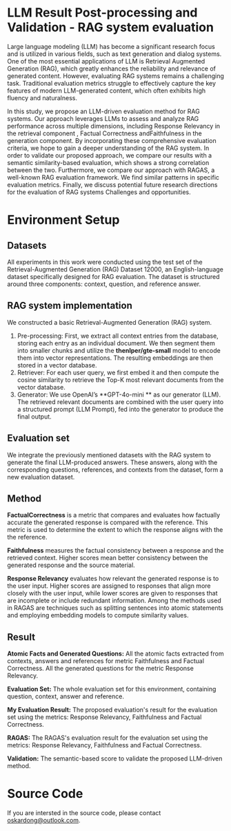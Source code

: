 # LLM Result Post-processing and Validation - RAG system evaluation
Large language modeling (LLM) has become a significant research focus and is utilized in various fields, such as text generation and dialog systems. One of the most essential applications of LLM is Retrieval Augmented Generation (RAG), which greatly enhances the reliability and relevance of generated content. However, evaluating RAG systems remains a challenging task. Traditional evaluation metrics struggle to effectively capture the key features of modern LLM-generated content, which often exhibits high fluency and naturalness. 

In this study, we propose an LLM-driven evaluation method for RAG systems. Our approach leverages LLMs to assess and analyze RAG performance across multiple dimensions, including Response Relevancy in the retrieval component , Factual Correctness andFaithfulness in the generation component. By incorporating these comprehensive evaluation criteria, we hope to gain a deeper understanding of the RAG system. In order to validate our proposed approach, we compare our results with a semantic similarity-based evaluation, which shows a strong correlation between the two. Furthermore, we compare our approach with RAGAS, a well-known RAG evaluation framework. We find similar patterns in specific evaluation metrics. Finally, we discuss potential future research directions for the evaluation of RAG systems Challenges and opportunities.

# Environment Setup
## Datasets
All experiments in this work were conducted using the test
set of the Retrieval-Augmented Generation (RAG) Dataset
12000, an English-language dataset specifically designed for
RAG evaluation. The dataset is structured around three
components: context, question, and reference answer.

## RAG system implementation
We constructed a basic Retrieval-Augmented Generation
(RAG) system.
1) Pre-processing: First, we extract all context entries from
the database, storing each entry as an individual document.
We then segment them into smaller chunks and utilize the
**thenlper/gte-small** model to encode them into
vector representations. The resulting embeddings are then
stored in a vector database.
3) Retriever: For each user query, we first embed it and
then compute the cosine similarity to retrieve the Top-K most
relevant documents from the vector database.
4) Generator: We use OpenAI’s **GPT-4o-mini ** as
our generator (LLM). The retrieved relevant documents are
combined with the user query into a structured prompt (LLM
Prompt), fed into the generator to produce the final output.

## Evaluation set
We integrate the previously mentioned datasets with the
RAG system to generate the final LLM-produced answers.
These answers, along with the corresponding questions, references, and contexts from the dataset, form a new evaluation
dataset. 

## Method
**FactualCorrectness** is a metric that compares and evaluates
how factually accurate the generated response is compared
with the reference. This metric is used to determine the extent
to which the response aligns with the the reference.

**Faithfulness** measures the factual consistency between a
response and the retrieved context. Higher scores mean better
consistency between the generated response and the source
material.

**Response Relevancy** evaluates how relevant the generated
response is to the user input. Higher scores are assigned to
responses that align more closely with the user input, while
lower scores are given to responses that are incomplete or
include redundant information.
Among the methods used in RAGAS are techniques such
as splitting sentences into atomic statements and employing
embedding models to compute similarity values.

## Result
**Atomic Facts and Generated Questions:** All the atomic facts extracted from contexts, answers and references for metric Faithfulness and Factual Correctness. All the generated questions for the metric Response Relevancy.

**Evaluation Set:** The whole evaluation set for this environment, containing question, context, answer and reference.


**My Evaluation Result:** The proposed evaluation's result for the evaluation set using the metrics: Response Relevancy, Faithfulness and Factual Correctness.


**RAGAS:** The RAGAS's evaluation result for the evaluation set using the metrics: Response Relevancy, Faithfulness and Factual Correctness.


**Validation:** The semantic-based score to validate the proposed LLM-driven method.


# Source Code

If you are intersted in the source code, please contact oskardong@outlook.com.
